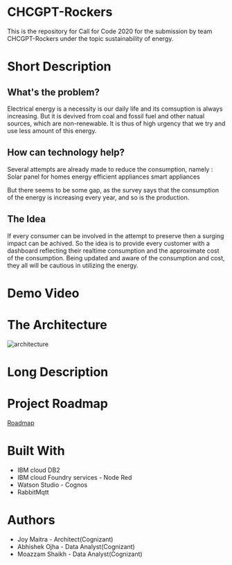 # CHCGPT-Rockers
This is the repository for Call for Code 2020 for the submission by team CHCGPT-Rockers under the topic sustainability of energy.

# Short Description
## What's the problem?

Electrical energy is a necessity is our daily life and its comsuption is always increasing. But it is devived from coal and fossil fuel and other natual sources, which are non-renewable.
It is thus of high urgency that we try and use less amount of this energy.

## How can technology help?

Several attempts are already made to reduce the consumption, namely :
Solar panel for homes
energy efficient appliances
smart appliances

But there seems to be some gap, as the survey says that the consumption of the energy is increasing every year, and so is the production.

## The Idea

If every consumer can be involved in the attempt to preserve then a surging impact can be achived. So the idea is to provide every customer with a dashboard reflecting their realtime consumption and the approximate cost of the consumption. Being updated and aware of the consumption and cost, they all will be cautious in utilizing the energy.


# Demo Video


# The Architecture

![architecture](https://user-images.githubusercontent.com/41389493/89035447-96466500-d358-11ea-92c8-bb39f8956b73.PNG)


# Long Description

# Project Roadmap
[Roadmap](roadmap.pptx)

# Built With

- IBM cloud DB2
- IBM cloud Foundry services - Node Red
- Watson Studio - Cognos
- RabbitMqtt

# Authors
- Joy Maitra - Architect(Cognizant)
- Abhishek Ojha - Data Analyst(Cognizant)
- Moazzam Shaikh - Data Analyst(Cognizant)


